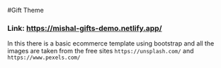 #Gift Theme

### Link: https://mishal-gifts-demo.netlify.app/

In this there is a basic ecommerce template using bootstrap and all the images are taken from the free sites 
`https://unsplash.com/` and `https://www.pexels.com/`